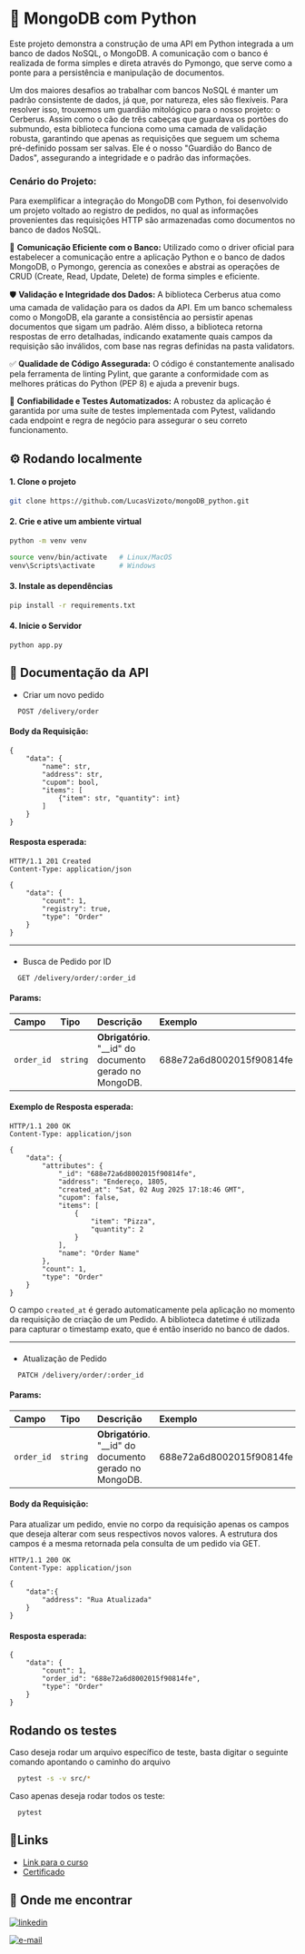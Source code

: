 
# 🍃 MongoDB com Python

Este projeto demonstra a construção de uma API em Python integrada a um banco de dados NoSQL, o MongoDB. A comunicação com o banco é realizada de forma simples e direta através do Pymongo, que serve como a ponte para a persistência e manipulação de documentos.

Um dos maiores desafios ao trabalhar com bancos NoSQL é manter um padrão consistente de dados, já que, por natureza, eles são flexíveis. Para resolver isso, trouxemos um guardião mitológico para o nosso projeto: o Cerberus. Assim como o cão de três cabeças que guardava os portões do submundo, esta biblioteca funciona como uma camada de validação robusta, garantindo que apenas as requisições que seguem um schema pré-definido possam ser salvas. Ele é o nosso "Guardião do Banco de Dados", assegurando a integridade e o padrão das informações.

### Cenário do Projeto:
Para exemplificar a integração do MongoDB com Python, foi desenvolvido um projeto voltado ao registro de pedidos, no qual as informações provenientes das requisições HTTP são armazenadas como documentos no banco de dados NoSQL.



🍃 **Comunicação Eficiente com o Banco:** Utilizado como o driver oficial para estabelecer a comunicação entre a aplicação Python e o banco de dados MongoDB, o Pymongo, gerencia as conexões e abstrai as operações de CRUD (Create, Read, Update, Delete) de forma simples e eficiente.

🛡️ **Validação e Integridade dos Dados:** A biblioteca Cerberus atua como uma camada de validação para os dados da API. Em um banco schemaless como o MongoDB, ela garante a consistência ao persistir apenas documentos que sigam um padrão. Além disso, a biblioteca retorna respostas de erro detalhadas, indicando exatamente quais campos da requisição são inválidos, com base nas regras definidas na pasta validators.

✅ **Qualidade de Código Assegurada:** O código é constantemente analisado pela ferramenta de linting Pylint, que garante a conformidade com as melhores práticas do Python (PEP 8) e ajuda a prevenir bugs.

🧪 **Confiabilidade e Testes Automatizados:** A robustez da aplicação é garantida por uma suíte de testes implementada com Pytest, validando cada endpoint e regra de negócio para assegurar o seu correto funcionamento.


## ⚙️ Rodando localmente

#### 1. Clone o projeto


```bash
git clone https://github.com/LucasVizoto/mongoDB_python.git
```
#### 2. Crie e ative um ambiente virtual


```bash
python -m venv venv

source venv/bin/activate   # Linux/MacOS
venv\Scripts\activate      # Windows

```

#### 3. Instale as dependências

```bash
pip install -r requirements.txt
```


#### 4. Inicie o Servidor

```
python app.py
```

## 📖 Documentação da API

- Criar um novo pedido

```
  POST /delivery/order
```

#### Body da Requisição:
```
{
    "data": {
        "name": str,
        "address": str,
        "cupom": bool,
        "items": [
            {"item": str, "quantity": int}
        ]
    }
}
```


#### Resposta esperada: 
```
HTTP/1.1 201 Created
Content-Type: application/json

{
    "data": {
        "count": 1,
        "registry": true,
        "type": "Order"
    }
}

```
---
####

- Busca de Pedido por ID

```
  GET /delivery/order/:order_id
```
#### Params:
| Campo   | Tipo | Descrição|Exemplo|
| :---------- | :--------- | :---------- |:---------------------------------- |
| `order_id` | `string` | **Obrigatório**. "__id" do documento gerado no MongoDB.| 688e72a6d8002015f90814fe |

#### Exemplo de Resposta esperada: 
```
HTTP/1.1 200 OK
Content-Type: application/json

{
    "data": {
        "attributes": {
            "_id": "688e72a6d8002015f90814fe",
            "address": "Endereço, 1805,
            "created_at": "Sat, 02 Aug 2025 17:18:46 GMT",
            "cupom": false,
            "items": [
                {
                    "item": "Pizza",
                    "quantity": 2
                }
            ],
            "name": "Order Name"
        },
        "count": 1,
        "type": "Order"
    }
}
```
O campo `created_at` é gerado automaticamente pela aplicação no momento da requisição de criação de um Pedido. A biblioteca datetime é utilizada para capturar o timestamp exato, que é então inserido no banco de dados.



---
#### 
- Atualização de Pedido

```
  PATCH /delivery/order/:order_id
```
#### Params:
| Campo   | Tipo | Descrição|Exemplo|
| :---------- | :--------- | :---------- |:---------------------------------- |
| `order_id` | `string` | **Obrigatório**. "__id" do documento gerado no MongoDB.| 688e72a6d8002015f90814fe |


#### Body da Requisição:
Para atualizar um pedido, envie no corpo da requisição apenas os campos que deseja alterar com seus respectivos novos valores. A estrutura dos campos é a mesma retornada pela consulta de um pedido via GET.

```
HTTP/1.1 200 OK
Content-Type: application/json

{
    "data":{
        "address": "Rua Atualizada"
    }
}
```

#### Resposta esperada: 
```
{
    "data": {
        "count": 1,
        "order_id": "688e72a6d8002015f90814fe",
        "type": "Order"
    }
}
```

## Rodando os testes

Caso deseja rodar um arquivo específico de teste, basta digitar o seguinte comando apontando o caminho do arquivo
```bash
  pytest -s -v src/*
```

Caso apenas deseja rodar todos os teste:
```
  pytest
```
## 🔗Links

 - [Link para o curso](https://app.rocketseat.com.br/classroom/mongo-db-em-python)
 - [Certificado](https://app.rocketseat.com.br/certificates/fba5e1c0-0725-4d2b-b966-199678d0e0a1)


## 🔎 Onde me encontrar

[![linkedin](https://img.shields.io/badge/linkedin-0A66C2?style=for-the-badge&logo=linkedin&logoColor=white)](https://www.linkedin.com/in/lucasvizoto/)

[![e-mail](https://img.shields.io/badge/-Gmail-%23333?style=for-the-badge&logo=gmail&logoColor=white)](mailto:lucavizoto364@gmail.com)
